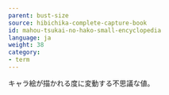 ```yaml
---
parent: bust-size
source: hibichika-complete-capture-book
id: mahou-tsukai-no-hako-small-encyclopedia
language: ja
weight: 38
category:
- term
---
```


キャラ絵が描かれる度に変動する不思議な値。
